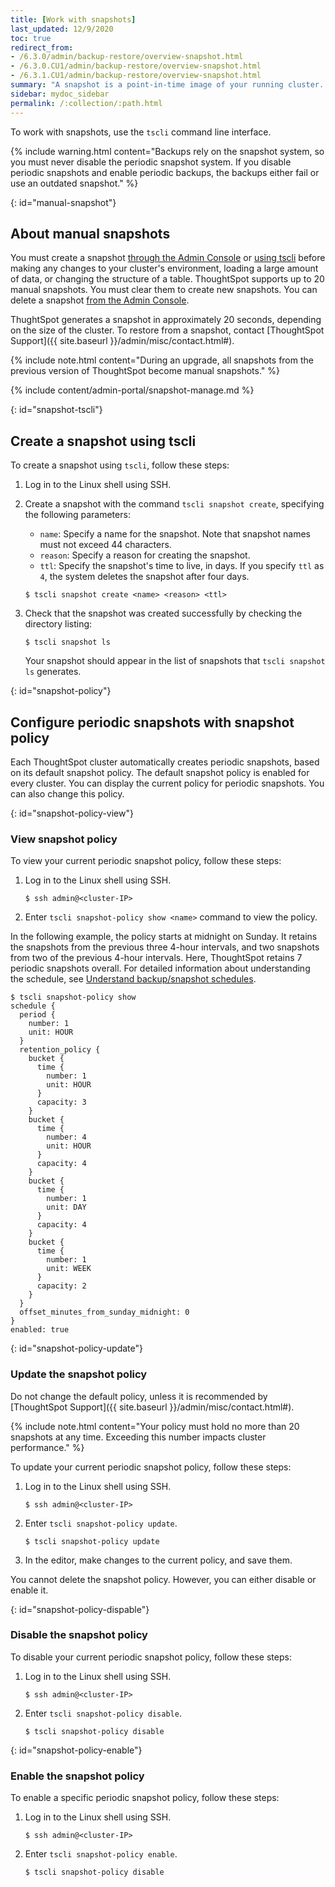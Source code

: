 ```yaml
---
title: [Work with snapshots]
last_updated: 12/9/2020
toc: true
redirect_from:
- /6.3.0/admin/backup-restore/overview-snapshot.html
- /6.3.0.CU1/admin/backup-restore/overview-snapshot.html
- /6.3.1.CU1/admin/backup-restore/overview-snapshot.html
summary: "A snapshot is a point-in-time image of your running cluster. You can use a snapshot to restore the cluster to a specific point in time. In this section, we describe how to work with the default snapshot configuration that is enabled on every cluster, and how to make manual snapshots."
sidebar: mydoc_sidebar
permalink: /:collection/:path.html
---
```

To work with snapshots, use the `tscli` command line interface.

{% include warning.html content="Backups rely on the snapshot system, so you must never disable the periodic snapshot system. If you disable periodic snapshots and enable periodic backups, the backups either fail or use an outdated snapshot." %}

{: id="manual-snapshot"}
## About manual snapshots

You must create a snapshot [through the Admin Console](#admin-portal-create) or [using tscli](#snapshot-tscli) before making any changes to your cluster's environment, loading a large amount of data, or changing the structure of a table. ThoughtSpot supports up to 20 manual snapshots. You must clear them to create new snapshots. You can delete a snapshot [from the Admin Console](#admin-portal-delete).

ThughtSpot generates a snapshot in approximately 20 seconds, depending on the size of the cluster. To restore from a snapshot, contact [ThoughtSpot Support]({{ site.baseurl }}/admin/misc/contact.html#).

{% include note.html content="During an upgrade, all snapshots from the previous version of ThoughtSpot become manual snapshots." %}

{% include content/admin-portal/snapshot-manage.md %}

{: id="snapshot-tscli"}
## Create a snapshot using tscli

To create a snapshot using `tscli`, follow these steps:

1. Log in to the Linux shell using SSH.

2. Create a snapshot with the command `tscli snapshot create`, specifying the following parameters:

    * `name`: Specify a name for the snapshot. Note that snapshot names must not exceed 44 characters.
    * `reason`: Specify a reason for creating the snapshot.
    * `ttl`: Specify the snapshot's time to live, in days. If you specify `ttl` as `4`, the system deletes the snapshot after four days.

    ```
    $ tscli snapshot create <name> <reason> <ttl>
    ```

3. Check that the snapshot was created successfully by checking the directory listing:

    ```
    $ tscli snapshot ls
    ```
    Your snapshot should appear in the list of snapshots that `tscli snapshot ls` generates.

{: id="snapshot-policy"}
## Configure periodic snapshots with snapshot policy

Each ThoughtSpot cluster automatically creates periodic snapshots, based on its default snapshot policy.
The default snapshot policy is enabled for every cluster. You can display the current policy for periodic snapshots.
You can also change this policy.

{: id="snapshot-policy-view"}
### View snapshot policy

To view your current periodic snapshot policy, follow these steps:

1. Log in to the Linux shell using SSH.

    ```
    $ ssh admin@<cluster-IP>
    ```

2. Enter `tscli snapshot-policy show <name>` command to view the policy.

In the following example, the policy starts at midnight on Sunday. It retains the snapshots from the previous three 4-hour intervals, and two snapshots from two of the previous 4-hour
intervals. Here, ThoughtSpot retains 7 periodic snapshots overall. For
detailed information about understanding the schedule, see [Understand
backup/snapshot schedules](how-to-create-a-schedule.html).  

```
$ tscli snapshot-policy show
schedule {
  period {
    number: 1
    unit: HOUR
  }
  retention_policy {
    bucket {
      time {
        number: 1
        unit: HOUR
      }
      capacity: 3
    }
    bucket {
      time {
        number: 4
        unit: HOUR
      }
      capacity: 4
    }
    bucket {
      time {
        number: 1
        unit: DAY
      }
      capacity: 4
    }
    bucket {
      time {
        number: 1
        unit: WEEK
      }
      capacity: 2
    }
  }
  offset_minutes_from_sunday_midnight: 0
}
enabled: true

```

{: id="snapshot-policy-update"}
### Update the snapshot policy

Do not change the default policy, unless it is recommended by [ThoughtSpot Support]({{ site.baseurl }}/admin/misc/contact.html#).

{% include note.html content="Your policy must hold no more than 20 snapshots at any time. Exceeding this number impacts cluster performance." %}

To update your current periodic snapshot policy, follow these steps:
1. Log in to the Linux shell using SSH.
    ```
    $ ssh admin@<cluster-IP>
    ```
2. Enter `tscli snapshot-policy update`.
    ```
    $ tscli snapshot-policy update
    ```
3. In the editor, make changes to the current policy, and save them.

You cannot delete the snapshot policy. However, you can either disable or enable it.

{: id="snapshot-policy-dispable"}
### Disable the snapshot policy

To disable your current periodic snapshot policy, follow these steps:

1. Log in to the Linux shell using SSH.
    ```
    $ ssh admin@<cluster-IP>
    ```
2. Enter `tscli snapshot-policy disable`.
    ```
    $ tscli snapshot-policy disable
    ```

{: id="snapshot-policy-enable"}
### Enable the snapshot policy

To enable a specific periodic snapshot policy, follow these steps:  

1. Log in to the Linux shell using SSH.
    ```
    $ ssh admin@<cluster-IP>
    ```
2. Enter `tscli snapshot-policy enable`.
    ```
    $ tscli snapshot-policy disable
    ```

